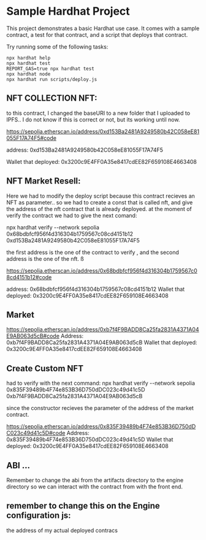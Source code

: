 # Sample Hardhat Project

This project demonstrates a basic Hardhat use case. It comes with a sample contract, a test for that contract, and a script that deploys that contract.

Try running some of the following tasks:

```shell
npx hardhat help
npx hardhat test
REPORT_GAS=true npx hardhat test
npx hardhat node
npx hardhat run scripts/deploy.js
```

## NFT COLLECTION NFT:

to this contract, I changed the baseURI to a new folder that I uploaded to IPFS.. I do not know if this is correct or not, but its working until now.

https://sepolia.etherscan.io/address/0xd153Ba2481A9249580b42C058eE81055F17A74F5#code

address: 0xd153Ba2481A9249580b42C058eE81055F17A74F5

Wallet that deployed: 0x3200c9E4FF0A35e8417cdEE82F659108E4663408

## NFT Market Resell:

Here we had to modify the deploy script because this contract recieves an NFT as parameter.. so we had to create a const that is called nft, and give the address of the nft contract that is already deployed. at the moment of verify the contract we had to give the next comand:

npx hardhat verify --network sepolia 0x68bdbfcf956f4d316304b1759567c08cd4151b12 0xd153Ba2481A9249580b42C058eE81055F17A74F5

the first address is the one of the contract to verify , and the second address is the one of the nft. ß

https://sepolia.etherscan.io/address/0x68bdbfcf956f4d316304b1759567c08cd4151b12#code

address: 0x68bdbfcf956f4d316304b1759567c08cd4151b12
Wallet that deployed: 0x3200c9E4FF0A35e8417cdEE82F659108E4663408

## Market

https://sepolia.etherscan.io/address/0xb7f4F9BADD8Ca25fa2831A4371A04E9AB063d5cB#code
Address: 0xb7f4F9BADD8Ca25fa2831A4371A04E9AB063d5cB
Wallet that deployed: 0x3200c9E4FF0A35e8417cdEE82F659108E4663408

## Create Custom NFT

had to verify with the next command:
npx hardhat verify --network sepolia 0x835F39489b4F74e853B36D750dDC023c49d41c5D 0xb7f4F9BADD8Ca25fa2831A4371A04E9AB063d5cB

since the constructor recieves the parameter of the address of the market contract.

https://sepolia.etherscan.io/address/0x835F39489b4F74e853B36D750dDC023c49d41c5D#code
Address: 0x835F39489b4F74e853B36D750dDC023c49d41c5D
Wallet that deployed: 0x3200c9E4FF0A35e8417cdEE82F659108E4663408

## ABI ...

Remember to change the abi from the artifacts directory to the engine directory so we can interact with the contract from with the front end.

## remember to change this on the Engine configuration js:

the address of my actual deployed contracs
